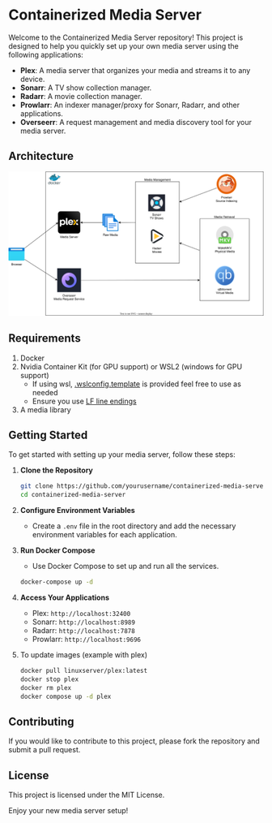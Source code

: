 # Containerized Media Server

Welcome to the Containerized Media Server repository! This project is designed to help you quickly set up your own media server using the following applications:

- **Plex**: A media server that organizes your media and streams it to any device.
- **Sonarr**: A TV show collection manager.
- **Radarr**: A movie collection manager.
- **Prowlarr**: An indexer manager/proxy for Sonarr, Radarr, and other applications.
- **Overseerr**: A request management and media discovery tool for your media server.

## Architecture

![Architecture](./diagram.drawio.svg)

## Requirements

1. Docker
2. Nvidia Container Kit (for GPU support) or WSL2 (windows for GPU support)
    - If using wsl, [.wslconfig.template](https://learn.microsoft.com/en-us/windows/wsl/wsl-config#configure-global-options-with-wslconfig) is provided feel free to use as needed
    - Ensure you use [LF line endings](https://forums.docker.com/t/docker-desktop-eats-ram-past-wsl-limit-set-in-wslconfig-file/128150/6)
3. A media library

## Getting Started

To get started with setting up your media server, follow these steps:

1. **Clone the Repository**

    ```sh
    git clone https://github.com/yourusername/containerized-media-server.git
    cd containerized-media-server
    ```

2. **Configure Environment Variables**
    - Create a `.env` file in the root directory and add the necessary environment variables for each application.

3. **Run Docker Compose**
    - Use Docker Compose to set up and run all the services.

    ```sh
    docker-compose up -d
    ```

4. **Access Your Applications**
    - Plex: `http://localhost:32400`
    - Sonarr: `http://localhost:8989`
    - Radarr: `http://localhost:7878`
    - Prowlarr: `http://localhost:9696`

5. To update images (example with plex)

    ```sh
    docker pull linuxserver/plex:latest
    docker stop plex
    docker rm plex
    docker compose up -d plex
    ```

## Contributing

If you would like to contribute to this project, please fork the repository and submit a pull request.

## License

This project is licensed under the MIT License.

Enjoy your new media server setup!
